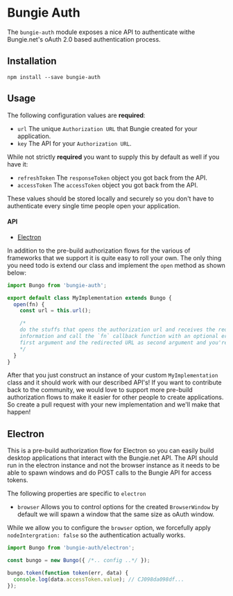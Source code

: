 # Bungie Auth

The `bungie-auth` module exposes a nice API to authenticate withe Bungie.net's
oAuth 2.0 based authentication process.

## Installation

```
npm install --save bungie-auth
```

## Usage

The following configuration values are **required**:

- `url` The unique `Authorization URL` that Bungie created for your application.
- `key` The API for your `Authorization URL`.

While not strictly **required** you want to supply this by default as well if
you have it:

- `refreshToken` The `responseToken` object you got back from the API.
- `accessToken` The `accessToken` object you got back from the API.

These values should be stored locally and securely so you don't have to
authenticate every single time people open your application.

#### API

- [Electron](#electron)

In addition to the pre-build authorization flows for the various of frameworks
that we support it is quite easy to roll your own. The only thing you need todo
is extend our class and implement the `open` method as shown below:

```js
import Bungo from 'bungie-auth';

export default class MyImplementation extends Bungo {
  open(fn) {
    const url = this.url();

    /* 
    do the stuffs that opens the authorization url and receives the redirect
    information and call the `fn` callback function with an optional error as
    first argument and the redirected URL as second argument and you're done.
    */
  }
}
```

After that you just construct an instance of your custom `MyImplementation`
class and it should work with our described API's! If you want to contribute
back to the community, we would love to support more pre-build authorization
flows to make it easier for other people to create applications. So create
a pull request with your new implementation and we'll make that happen!

## Electron

This is a pre-build authorization flow for Electron so you can easily build
desktop applications that interact with the Bungie.net API. The API should run
in the electron instance and not the browser instance as it needs to be able to
spawn windows and do POST calls to the Bungie API for access tokens.

The following properties are specific to `electron`

- `browser` Allows you to control options for the created `BrowserWindow` by
  default we will spawn a window that the same size as oAuth window.

While we allow you to configure the `browser` option, we forcefully apply
`nodeIntergration: false` so the authentication actually works.

```js
import Bungo from 'bungie-auth/electron';

const bungo = new Bungo({ /*.. config ..*/ });

bungo.token(function token(err, data) {
  console.log(data.accessToken.value); // CJ098da098df...
});
```

